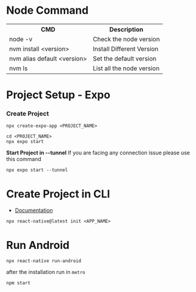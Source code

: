 # Node Command

<table>
  <tr>
    <th>CMD</th>
    <th>Description</th>
  </tr>
  <tr>
    <td>node -v</td>
    <td>Check the node version</td>
  </tr>
  <tr>
    <td>nvm install &lt;version&gt;</td>
    <td>Install Different Version</td>
  </tr>
  <tr>
    <td>nvm alias default &lt;version&gt;</td>
    <td>Set the default version</td>
  </tr>
  <tr>
    <td>nvm ls</td>
    <td>List all the node version</td>
  </tr>
</table>

# Project Setup - Expo
### Create Project
```
npx create-expo-app <PROJECT_NAME>

cd <PROJECT_NAME>
npx expo start
```
**Start Project in --tunnel**
If you are facing any connection issue please use this command
```
npx expo start --tunnel
```

# Create Project in CLI
* [Documentation](https://reactnative.dev/docs/environment-setup?guide=native&os=linux)
```
npx react-native@latest init <APP_NAME>
```

# Run Android
```
npx react-native run-android
```
after the installation run in `metro`
```
npm start
```
````
